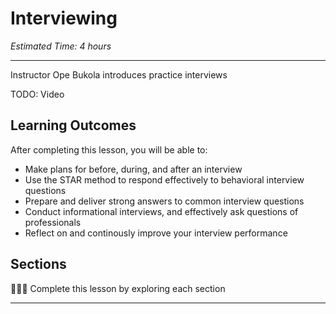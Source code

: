 
# Interviewing
*Estimated Time: 4 hours*

---

<aside>
  Instructor Ope Bukola introduces practice interviews
</aside>

TODO: Video

## **Learning Outcomes**

After completing this lesson, you will be able to:

- Make plans for before, during, and after an interview
- Use the STAR method to respond effectively to behavioral interview questions
- Prepare and deliver strong answers to common interview questions
- Conduct informational interviews, and effectively ask questions of professionals
- Reflect on and continously improve your interview performance


## Sections

<aside>

👩🏿‍🏫 Complete this lesson by exploring each section

</aside>

---
